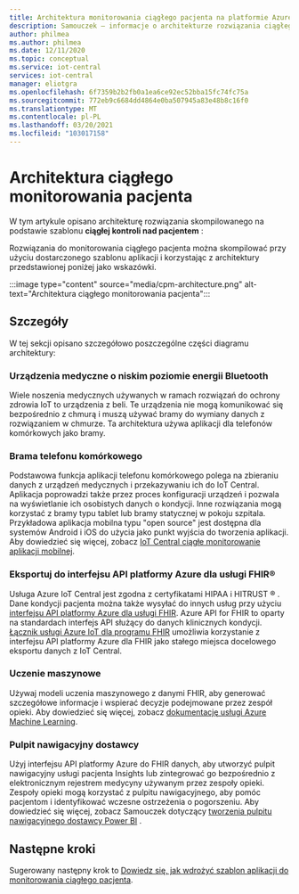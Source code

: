 ```yaml
---
title: Architektura monitorowania ciągłego pacjenta na platformie Azure IoT Central | Microsoft Docs
description: Samouczek — informacje o architekturze rozwiązania ciągłego monitorowania pacjenta.
author: philmea
ms.author: philmea
ms.date: 12/11/2020
ms.topic: conceptual
ms.service: iot-central
services: iot-central
manager: eliotgra
ms.openlocfilehash: 6f7359b2b2fb0a1ea6ce92ec52bba15fc74fc75a
ms.sourcegitcommit: 772eb9c6684dd4864e0ba507945a83e48b8c16f0
ms.translationtype: MT
ms.contentlocale: pl-PL
ms.lasthandoff: 03/20/2021
ms.locfileid: "103017158"
---
```

# <a name="continuous-patient-monitoring-architecture"></a>Architektura ciągłego monitorowania pacjenta

W tym artykule opisano architekturę rozwiązania skompilowanego na podstawie szablonu **ciągłej kontroli nad pacjentem** :

Rozwiązania do monitorowania ciągłego pacjenta można skompilować przy użyciu dostarczonego szablonu aplikacji i korzystając z architektury przedstawionej poniżej jako wskazówki.

:::image type="content" source="media/cpm-architecture.png" alt-text="Architektura ciągłego monitorowania pacjenta":::

## <a name="details"></a>Szczegóły

W tej sekcji opisano szczegółowo poszczególne części diagramu architektury:

### <a name="bluetooth-low-energy-ble-medical-devices"></a>Urządzenia medyczne o niskim poziomie energii Bluetooth

Wiele noszenia medycznych używanych w ramach rozwiązań do ochrony zdrowia IoT to urządzenia z beli. Te urządzenia nie mogą komunikować się bezpośrednio z chmurą i muszą używać bramy do wymiany danych z rozwiązaniem w chmurze. Ta architektura używa aplikacji dla telefonów komórkowych jako bramy.

### <a name="mobile-phone-gateway"></a>Brama telefonu komórkowego

Podstawowa funkcja aplikacji telefonu komórkowego polega na zbieraniu danych z urządzeń medycznych i przekazywaniu ich do IoT Central. Aplikacja poprowadzi także przez proces konfiguracji urządzeń i pozwala na wyświetlanie ich osobistych danych o kondycji. Inne rozwiązania mogą korzystać z bramy typu tablet lub bramy statycznej w pokoju szpitala. Przykładowa aplikacja mobilna typu "open source" jest dostępna dla systemów Android i iOS do użycia jako punkt wyjścia do tworzenia aplikacji. Aby dowiedzieć się więcej, zobacz [IoT Central ciągłe monitorowanie aplikacji mobilnej](/samples/iot-for-all/iotc-cpm-sample/iotc-cpm-sample/).

### <a name="export-to-azure-api-for-fhirreg"></a>Eksportuj do interfejsu API platformy Azure dla usługi FHIR&reg;

Usługa Azure IoT Central jest zgodna z certyfikatami HIPAA i HITRUST &reg; . Dane kondycji pacjenta można także wysyłać do innych usług przy użyciu [interfejsu API platformy Azure dla usługi FHIR](../../healthcare-apis/fhir/overview.md). Azure API for FHIR to oparty na standardach interfejs API służący do danych klinicznych kondycji. [Łącznik usługi Azure IoT dla programu FHIR](../../healthcare-apis/fhir/iot-fhir-portal-quickstart.md) umożliwia korzystanie z interfejsu API platformy Azure dla FHIR jako stałego miejsca docelowego eksportu danych z IoT Central.

### <a name="machine-learning"></a>Uczenie maszynowe

Używaj modeli uczenia maszynowego z danymi FHIR, aby generować szczegółowe informacje i wspierać decyzje podejmowane przez zespół opieki. Aby dowiedzieć się więcej, zobacz [dokumentację usługi Azure Machine Learning](../../machine-learning/index.yml).

### <a name="provider-dashboard"></a>Pulpit nawigacyjny dostawcy

Użyj interfejsu API platformy Azure do FHIR danych, aby utworzyć pulpit nawigacyjny usługi pacjenta Insights lub zintegrować go bezpośrednio z elektronicznym rejestrem medycyny używanym przez zespoły opieki. Zespoły opieki mogą korzystać z pulpitu nawigacyjnego, aby pomóc pacjentom i identyfikować wczesne ostrzeżenia o pogorszeniu. Aby dowiedzieć się więcej, zobacz Samouczek dotyczący [tworzenia pulpitu nawigacyjnego dostawcy Power BI](tutorial-health-data-triage.md) .

## <a name="next-steps"></a>Następne kroki

Sugerowany następny krok to [Dowiedz się, jak wdrożyć szablon aplikacji do monitorowania ciągłego pacjenta](tutorial-continuous-patient-monitoring.md).